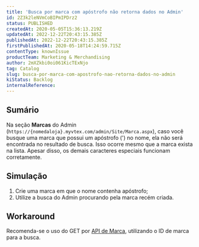 ```yaml
---
title: 'Busca por marca com apóstrofo não retorna dados no Admin'
id: 2Z3k2leNVmCoBIPmIPDrz2
status: PUBLISHED
createdAt: 2020-05-05T15:36:13.219Z
updatedAt: 2022-12-22T20:43:15.385Z
publishedAt: 2022-12-22T20:43:15.385Z
firstPublishedAt: 2020-05-18T14:24:59.715Z
contentType: knownIssue
productTeam: Marketing & Merchandising
author: 2mXZkbi0oi061KicTExNjo
tag: Catalog
slug: busca-por-marca-com-apostrofo-nao-retorna-dados-no-admin
kiStatus: Backlog
internalReference: 
---
```


## Sumário

Na seção __Marcas__ do Admin (`https://{nomedaloja}.myvtex.com/admin/Site/Marca.aspx`), caso você busque uma marca que possui um apóstrofo (') no nome, ela não será encontrada no resultado de busca. Isso ocorre mesmo que a marca exista na lista. Apesar disso, os demais caracteres especiais funcionam corretamente.

## Simulação

1. Crie uma marca em que o nome contenha apóstrofo;
2. Utilize a busca do Admin procurando pela marca recém criada.

## Workaround

Recomenda-se o uso do GET por [API de Marca](https://developers.vtex.com/reference/category-and-brand#brand), utilizando o ID de marca para a busca.

